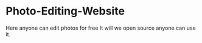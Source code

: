 # Photo-Editing-Website
Here anyone can edit photos for free It will we open source anyone can use it.
